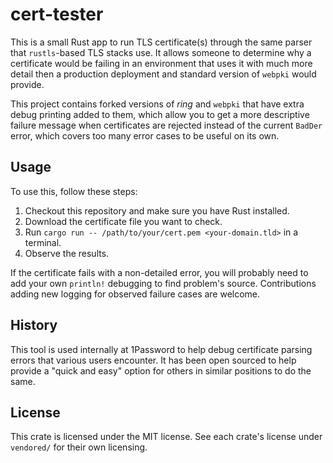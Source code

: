 # cert-tester

This is a small Rust app to run TLS certificate(s) through the same parser that `rustls`-based TLS stacks use. 
It allows someone to determine why a certificate would be failing in an environment that uses it with much more detail then
a production deployment and standard version of `webpki` would provide.

This project contains forked versions of *ring* and `webpki` that have extra debug printing added to them, which allow you
to get a more descriptive failure message when certificates are rejected instead of the current `BadDer` error, which covers
too many error cases to be useful on its own.

## Usage

To use this, follow these steps:
1. Checkout this repository and make sure you have Rust installed.
2. Download the certificate file you want to check.
3. Run `cargo run -- /path/to/your/cert.pem <your-domain.tld>` in a terminal.
4. Observe the results.

If the certificate fails with a non-detailed error, you will probably need to add your own `println!` debugging to find problem's source.
Contributions adding new logging for observed failure cases are welcome.

## History

This tool is used internally at 1Password to help debug certificate parsing errors that various users encounter. It has been open sourced
to help provide a "quick and easy" option for others in similar positions to do the same.

## License

This crate is licensed under the MIT license. See each crate's license under `vendored/` for their own licensing.